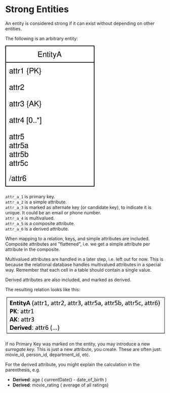 ﻿# Strong Entities

An entity is considered strong if it can exist without depending on other entities.

The following is an arbitrary entity:

![Entity](ArbitraryEntity.svg)

`attr_a_1` is primary key.\
`attr_a_2` is a simple attribute.\
`attr_a_3` is marked as alternate key (or candidate key), to indicate it is unique. It could be an email or phone number.\
`attr_a_4` is multivalued.\
`attr_a_5` is a composite attribute.\
`attr_a_6` is a derived attribute.

When mapping to a relation, keys, and simple attributes are included. 
Composite attributes are "flattened", i.e. we get a simple attribute per attribute in the composite.

Multivalued attributes are handled in a later step, i.e. left out for now.
This is because the relational database handles multivalued attributes in a special way. Remember that each cell in a table should contain a single value.

Derived attributes are also included, and marked as derived.

The resulting relation looks like this:

![img.png](img.png)

If no Primary Key was marked on the entity, you may introduce a new _surrogate key_. This is just a new attribute, you create. 
These are often just: movie_id, person_id, department_id, etc.

For the derived attribute, you might explain the calculation in the parenthesis, e.g. 
* **Derived**: age ( currentDate() - date_of_birth )
* **Derived**: movie_rating ( average of all ratings)